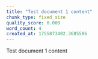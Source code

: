 ```yaml
---
title: "Test document 1 content"
chunk_type: fixed_size
quality_score: 0.000
word_count: 4
created_at: 1755873402.3685586
---
```


Test document 1 content